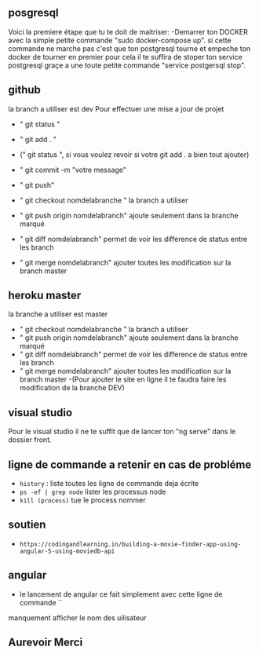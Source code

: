 ## posgresql

Voici la premiere étape que tu te doit de maitriser:
-Demarrer ton DOCKER avec la simple petite commande "sudo docker-compose up".
si cette commande ne marche pas c'est que ton postgresql tourne et empeche ton docker de tourner en premier
pour cela il te suffira de stoper ton service postgresql graçe a une toute petite commande "service postgersql stop".

## github

la branch a utiliser est dev
Pour effectuer une mise a jour de projet

- " git status "
- " git add . "
- (" git status ", si vous voulez revoir si votre git add . a bien tout ajouter)
- " git commit -m "votre message"
- " git push"

- " git checkout nomdelabranche " la branch a utiliser
- " git push origin nomdelabranch" ajoute seulement dans la branche marqué
- " git diff nomdelabranch" permet de voir les difference de status entre les branch
- " git merge nomdelabranch" ajouter toutes les modification sur la branch master

## heroku master

la branche a utiliser est master

- " git checkout nomdelabranche " la branch a utiliser
- " git push origin nomdelabranch" ajoute seulement dans la branche marqué
- " git diff nomdelabranch" permet de voir les difference de status entre les branch
- " git merge nomdelabranch" ajouter toutes les modification sur la branch master
  -(Pour ajouter le site en ligne il te faudra faire les modification de la branche DEV)

## visual studio

Pour le visual studio il ne te suffit que de lancer ton "ng serve" dans le dossier front.

## ligne de commande a retenir en cas de probléme

- `history` : liste toutes les ligne de commande deja écrite
- `ps -ef | grep node` lister les processus node
- `kill (process)` tue le process nommer

## soutien

- `https://codingandlearning.in/building-a-movie-finder-app-using-angular-5-using-moviedb-api`

## angular

- le lancement de angular ce fait simplement avec cette ligne de commande ``

manquement
afficher le nom des uilisateur

## Aurevoir Merci
